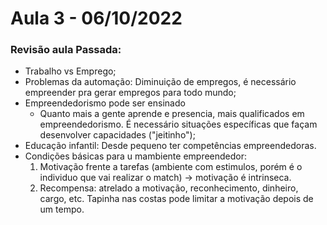 # Aula 3 - 06/10/2022

### Revisão aula Passada:

- Trabalho vs Emprego;
- Problemas da automação: Diminuição de empregos, é necessário empreender pra gerar empregos para todo mundo;
- Empreendedorismo pode ser ensinado
    - Quanto mais a gente aprende e presencia, mais qualificados em empreendedorismo. É necessário situações específicas que façam desenvolver capacidades ("jeitinho");
- Educação infantil: Desde pequeno ter competências empreendedoras.
- Condições básicas para u mambiente empreendedor:
    1. Motivação frente a tarefas (ambiente com estimulos, porém é o individuo que vai realizar o match) -> motivação é intrinseca.
    2. Recompensa: atrelado a motivação, reconhecimento, dinheiro, cargo, etc. Tapinha nas costas pode limitar a motivação depois de um tempo.